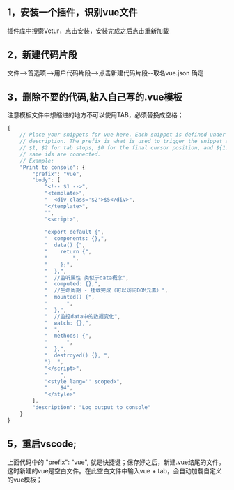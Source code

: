 ## 1，安装一个插件，识别vue文件

插件库中搜索Vetur，点击安装，安装完成之后点击重新加载

## 2，新建代码片段

文件-->首选项-->用户代码片段-->点击新建代码片段--取名vue.json 确定

## 3，删除不要的代码,粘入自己写的.vue模板

注意模板文件中想缩进的地方不可以使用TAB，必须替换成空格；

```javascript
{
	// Place your snippets for vue here. Each snippet is defined under a snippet name and has a prefix, body and 
	// description. The prefix is what is used to trigger the snippet and the body will be expanded and inserted. Possible variables are:
	// $1, $2 for tab stops, $0 for the final cursor position, and ${1:label}, ${2:another} for placeholders. Placeholders with the 
	// same ids are connected.
	// Example:
	"Print to console": {
		"prefix": "vue",
		"body": [
			"<!-- $1 -->",
			"<template>",
			"  <div class='$2'>$5</div>",
			"</template>",
			"",
			"<script>",
			
			"export default {",
			"  components: {},",
			"  data() {",
			"    return {",
			"        ",
			"    };",
			"  },",
			"  //监听属性 类似于data概念",
			"  computed: {},",
			"  //生命周期 - 挂载完成（可以访问DOM元素）",
			"  mounted() {",
			"      ",
			"  },",
			"  //监控data中的数据变化",
			"  watch: {},",
			"  ",
			"  methods: {",
			"      ",
			"  },",
			"  destroyed() {}, ",
			"}  ",
			"</script>",
			"    ",
			"<style lang='' scoped>",
			"    $4",
			"</style>"
		],
		"description": "Log output to console"
	}
}
```

## 5，重启vscode;

上面代码中的 "prefix": "vue", 就是快捷键；保存好之后，新建.vue结尾的文件。这时新建的vue是空白文件。在此空白文件中输入vue + tab，会自动加载自定义的vue模板；